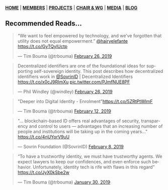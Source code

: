 [**HOME**](https://www.safbc.co.za) | [**MEMBERS**](/members/) | [**PROJECTS**](/projects/) | [**CHAIR & WG**](/committees/) | [**MEDIA**](/media/) | [**BLOG**](/blog/)

## Recommended Reads...

<blockquote class="twitter-tweet" data-lang="en"><p lang="en" dir="ltr">“We want to feel empowered by technology, and we’ve forgotten that utility does not equal empowerment.” <a href="https://twitter.com/hairyelefante?ref_src=twsrc%5Etfw">@hairyelefante</a> <a href="https://t.co/GyTQylUctp">https://t.co/GyTQylUctp</a></p>&mdash; Tim Bouma (@trbouma) <a href="https://twitter.com/trbouma/status/1100230690279440389?ref_src=twsrc%5Etfw">February 26, 2019</a></blockquote>


<blockquote class="twitter-tweet" data-lang="en"><p lang="en" dir="ltr">Decentralized identifiers are one of the foundational ideas for supporting self-sovereign identity. This post describes how decentralized identifiers work in <a href="https://twitter.com/SovrinID?ref_src=twsrc%5Etfw">@SovrinID</a> | Decentralized Identifiers <a href="https://t.co/x0cJ9RImXu">https://t.co/x0cJ9RImXu</a> <a href="https://t.co/PJmfNUE8PF">pic.twitter.com/PJmfNUE8PF</a></p>&mdash; Phil Windley (@windley) <a href="https://twitter.com/windley/status/1100482947092746240?ref_src=twsrc%5Etfw">February 26, 2019</a></blockquote>


<blockquote class="twitter-tweet" data-lang="en"><p lang="en" dir="ltr">&quot;Deeper into Digital Identity - Enrolment&quot;<a href="https://t.co/5ZRtPtWlmF">https://t.co/5ZRtPtWlmF</a></p>&mdash; Tim Bouma (@trbouma) <a href="https://twitter.com/trbouma/status/1095299432118132737?ref_src=twsrc%5Etfw">February 12, 2019</a></blockquote>



<blockquote class="twitter-tweet" data-lang="en"><p lang="en" dir="ltr">&quot;... blockchain-based ID offers real advantages of security, transparency and control to users — advantages that an increasing number of people and institutions will be taking up in the coming years...&quot; <a href="https://t.co/4nUYorV9uU">https://t.co/4nUYorV9uU</a></p>&mdash; Sovrin Foundation (@SovrinID) <a href="https://twitter.com/SovrinID/status/1093965561548009472?ref_src=twsrc%5Etfw">February 8, 2019</a></blockquote>


<blockquote class="twitter-tweet" data-lang="en"><p lang="en" dir="ltr">“To have a trustworthy identity, we must have trustworthy agents. We expect lawyers to keep our confidences, and even enforce such behavior. Unfortunately, identity tech is rife with flaws in this regard”      <a href="https://t.co/JyX0kSbe2w">https://t.co/JyX0kSbe2w</a></p>&mdash; Tim Bouma (@trbouma) <a href="https://twitter.com/trbouma/status/1090443255077130242?ref_src=twsrc%5Etfw">January 30, 2019</a></blockquote>
<script async src="https://platform.twitter.com/widgets.js" charset="utf-8"></script>
